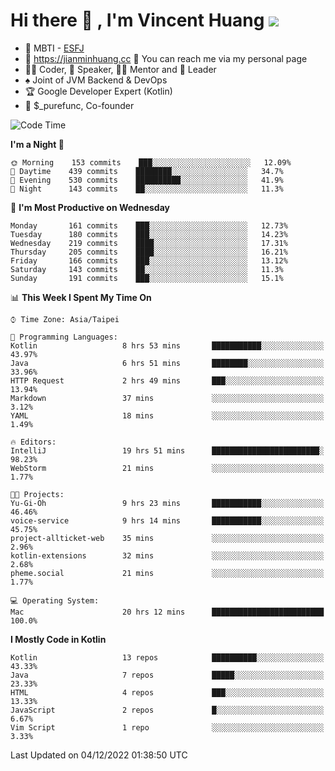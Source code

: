 # Hi there 👋 , I'm Vincent Huang ![](https://komarev.com/ghpvc/?username=Jian-Min-Huang)
- 👀 MBTI - [ESFJ](https://www.16personalities.com/esfj-personality)
- 💎 https://jianminhuang.cc 🙋 You can reach me via my personal page
- 👨‍💻 Coder, 🎤 Speaker, 👨‍🏫 Mentor and 🚀 Leader
- ♠️ Joint of JVM Backend & DevOps
- 🏆 Google Developer Expert (Kotlin)
- 💼 $_purefunc, Co-founder

<!--START_SECTION:waka-->
![Code Time](http://img.shields.io/badge/Code%20Time-1%2C278%20hrs%2010%20mins-blue)

**I'm a Night 🦉** 

```text
🌞 Morning    153 commits    ███░░░░░░░░░░░░░░░░░░░░░░   12.09% 
🌆 Daytime    439 commits    ████████░░░░░░░░░░░░░░░░░   34.7% 
🌃 Evening    530 commits    ██████████░░░░░░░░░░░░░░░   41.9% 
🌙 Night      143 commits    ██░░░░░░░░░░░░░░░░░░░░░░░   11.3%

```
📅 **I'm Most Productive on Wednesday** 

```text
Monday       161 commits    ███░░░░░░░░░░░░░░░░░░░░░░   12.73% 
Tuesday      180 commits    ███░░░░░░░░░░░░░░░░░░░░░░   14.23% 
Wednesday    219 commits    ████░░░░░░░░░░░░░░░░░░░░░   17.31% 
Thursday     205 commits    ████░░░░░░░░░░░░░░░░░░░░░   16.21% 
Friday       166 commits    ███░░░░░░░░░░░░░░░░░░░░░░   13.12% 
Saturday     143 commits    ██░░░░░░░░░░░░░░░░░░░░░░░   11.3% 
Sunday       191 commits    ███░░░░░░░░░░░░░░░░░░░░░░   15.1%

```


📊 **This Week I Spent My Time On** 

```text
⌚︎ Time Zone: Asia/Taipei

💬 Programming Languages: 
Kotlin                   8 hrs 53 mins       ███████████░░░░░░░░░░░░░░   43.97% 
Java                     6 hrs 51 mins       ████████░░░░░░░░░░░░░░░░░   33.96% 
HTTP Request             2 hrs 49 mins       ███░░░░░░░░░░░░░░░░░░░░░░   13.94% 
Markdown                 37 mins             ░░░░░░░░░░░░░░░░░░░░░░░░░   3.12% 
YAML                     18 mins             ░░░░░░░░░░░░░░░░░░░░░░░░░   1.49%

🔥 Editors: 
IntelliJ                 19 hrs 51 mins      ████████████████████████░   98.23% 
WebStorm                 21 mins             ░░░░░░░░░░░░░░░░░░░░░░░░░   1.77%

🐱‍💻 Projects: 
Yu-Gi-Oh                 9 hrs 23 mins       ███████████░░░░░░░░░░░░░░   46.46% 
voice-service            9 hrs 14 mins       ███████████░░░░░░░░░░░░░░   45.75% 
project-allticket-web    35 mins             ░░░░░░░░░░░░░░░░░░░░░░░░░   2.96% 
kotlin-extensions        32 mins             ░░░░░░░░░░░░░░░░░░░░░░░░░   2.68% 
pheme.social             21 mins             ░░░░░░░░░░░░░░░░░░░░░░░░░   1.77%

💻 Operating System: 
Mac                      20 hrs 12 mins      █████████████████████████   100.0%

```

**I Mostly Code in Kotlin** 

```text
Kotlin                   13 repos            ██████████░░░░░░░░░░░░░░░   43.33% 
Java                     7 repos             █████░░░░░░░░░░░░░░░░░░░░   23.33% 
HTML                     4 repos             ███░░░░░░░░░░░░░░░░░░░░░░   13.33% 
JavaScript               2 repos             █░░░░░░░░░░░░░░░░░░░░░░░░   6.67% 
Vim Script               1 repo              ░░░░░░░░░░░░░░░░░░░░░░░░░   3.33%

```



 Last Updated on 04/12/2022 01:38:50 UTC
<!--END_SECTION:waka-->
